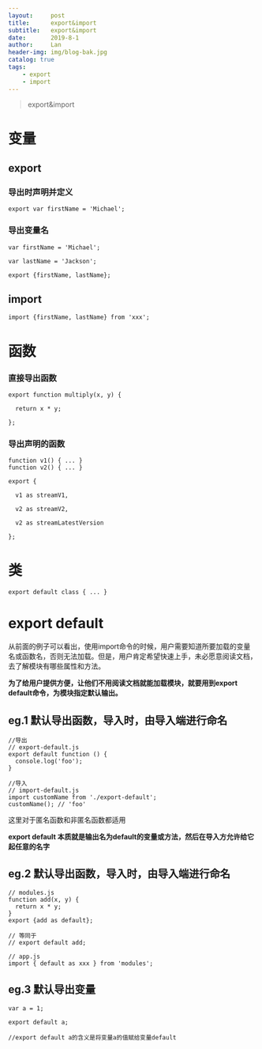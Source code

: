 ```yaml
---
layout:     post
title:      export&import
subtitle:   export&import
date:       2019-8-1
author:     Lan
header-img: img/blog-bak.jpg
catalog: true
tags:
    - export
    - import
---
```

>export&import


# 变量
## export
### 导出时声明并定义
```
export var firstName = 'Michael';
```

### 导出变量名

```
var firstName = 'Michael';

var lastName = 'Jackson';
    
export {firstName, lastName};
```
## import
```
import {firstName, lastName} from 'xxx';
```
# 函数

### 直接导出函数

```
export function multiply(x, y) {

  return x * y;

};
```

### 导出声明的函数

```
function v1() { ... }
function v2() { ... }

export {

  v1 as streamV1,

  v2 as streamV2,

  v2 as streamLatestVersion

};
```

# 类

```
export default class { ... }
```

# export default

从前面的例子可以看出，使用import命令的时候，用户需要知道所要加载的变量名或函数名，否则无法加载。但是，用户肯定希望快速上手，未必愿意阅读文档，去了解模块有哪些属性和方法。

**为了给用户提供方便，让他们不用阅读文档就能加载模块，就要用到export default命令，为模块指定默认输出。**

## eg.1 默认导出函数，导入时，由导入端进行命名

```
//导出
// export-default.js
export default function () {
  console.log('foo');
}

//导入
// import-default.js
import customName from './export-default';
customName(); // 'foo'
```

这里对于匿名函数和非匿名函数都适用


**export default 本质就是输出名为default的变量或方法，然后在导入方允许给它起任意的名字**

## eg.2 默认导出函数，导入时，由导入端进行命名

```
// modules.js
function add(x, y) {
  return x * y;
}
export {add as default};

// 等同于
// export default add;

// app.js
import { default as xxx } from 'modules';
```

## eg.3 默认导出变量

```
var a = 1;

export default a;

//export default a的含义是将变量a的值赋给变量default
```
